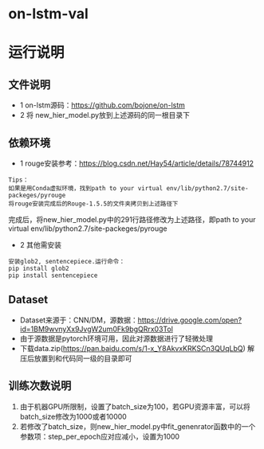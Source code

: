 # on-lstm-val
# 运行说明
## 文件说明
* 1 on-lstm源码：https://github.com/bojone/on-lstm
* 2 将 new_hier_model.py放到上述源码的同一根目录下

## 依赖环境
* 1 rouge安装参考：https://blog.csdn.net/Hay54/article/details/78744912
````
Tips：
如果是用Conda虚拟环境，找到path to your virtual env/lib/python2.7/site-packeges/pyrouge
将rouge安装完成后的Rouge-1.5.5的文件夹拷贝到上述路径下
`````
完成后，将new_hier_model.py中的291行路径修改为上述路径，即path to your virtual env/lib/python2.7/site-packeges/pyrouge
* 2 其他需安装
````
安装glob2, sentencepiece.运行命令：
pip install glob2
pip install sentencepiece
````
## Dataset
* Dataset来源于：CNN/DM，源数据：https://drive.google.com/open?id=1BM9wvnyXx9JvgW2um0Fk9bgQRrx03Tol
* 由于源数据是pytorch环境可用，因此对源数据进行了轻微处理
* 下载data.zip(https://pan.baidu.com/s/1-x_Y8AkvxKRKSCn3QUqLbQ)
  解压后放置到和代码同一级的目录即可

## 训练次数说明
1. 由于机器GPU所限制，设置了batch_size为100，若GPU资源丰富，可以将batch_size修改为1000或者10000
2. 若修改了batch_size，则new_hier_model.py中fit_genenrator函数中的一个参数项：step_per_epoch应对应减小，设置为1000
